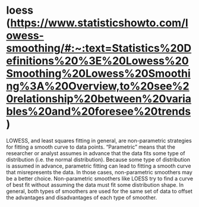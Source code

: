 # loess (https://www.statisticshowto.com/lowess-smoothing/#:~:text=Statistics%20Definitions%20%3E%20Lowess%20Smoothing%20Lowess%20Smoothing%3A%20Overview,to%20see%20relationship%20between%20variables%20and%20foresee%20trends)

LOWESS, and least squares fitting in general, are non-parametric strategies for fitting a smooth curve to data points. “Parametric” means that the researcher or analyst assumes in advance that the data fits some type of distribution (i.e. the normal distribution). Because some type of distribution is assumed in advance, parametric fitting can lead to fitting a smooth curve that misrepresents the data. In those cases, non-parametric smoothers may be a better choice. Non-parametric smoothers like LOESS try to find a curve of best fit without assuming the data must fit some distribution shape. In general, both types of smoothers are used for the same set of data to offset the advantages and disadvantages of each type of smoother.
